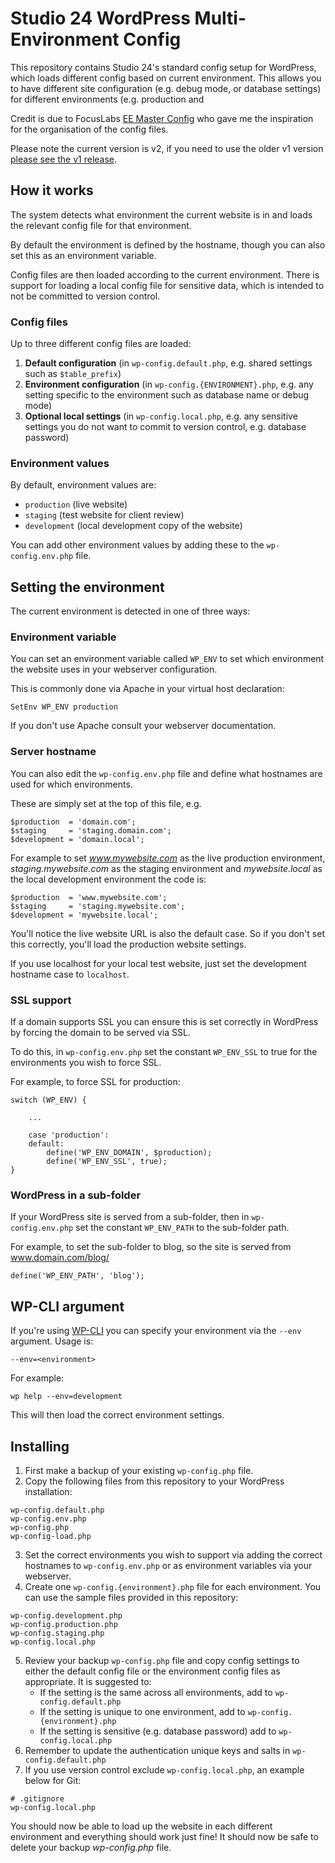 # Studio 24 WordPress Multi-Environment Config

This repository contains Studio 24's standard config setup for WordPress, which 
loads different config based on current environment. This allows you to have different
site configuration (e.g. debug mode, or database settings) for different environments (e.g. production and 

Credit is due to FocusLabs [EE Master Config](https://github.com/focuslabllc/ee-master-config)
who gave me the inspiration for the organisation of the config files.

Please note the current version is v2, if you need to use the older v1 version [please see the v1 release](https://github.com/studio24/wordpress-multi-env-config/releases/tag/v1.0.2).

## How it works

The system detects what environment the current website is in and loads the relevant config file for that environment. 

By default the environment is defined by the hostname, though you can also set this as an environment variable.

Config files are then loaded according to the current environment. There is support for loading a local config file
for sensitive data, which is intended to not be committed to version control.

### Config files
 
Up to three different config files are loaded:

1. **Default configuration** (in `wp-config.default.php`, e.g. shared settings such as `$table_prefix`)
2. **Environment configuration** (in `wp-config.{ENVIRONMENT}.php`, e.g. any setting specific to the environment such as database name or debug mode)
3. **Optional local settings** (in `wp-config.local.php`, e.g. any sensitive settings you do not want to commit to version control, e.g. database password)

### Environment values

By default, environment values are:

* `production` (live website)
* `staging` (test website for client review)
* `development` (local development copy of the website)

You can add other environment values by adding these to the `wp-config.env.php` file.

## Setting the environment

The current environment is detected in one of three ways:

### Environment variable

You can set an environment variable called `WP_ENV` to set which environment the website uses in your webserver configuration. 

This is commonly done via Apache in your virtual host declaration:

    SetEnv WP_ENV production
    
If you don't use Apache consult your webserver documentation.

### Server hostname

You can also edit the `wp-config.env.php` file and define what hostnames are used for which environments. 

These are simply set at the top of this file, e.g.

```
$production  = 'domain.com';
$staging     = 'staging.domain.com';
$development = 'domain.local';
```

For example to set *www.mywebsite.com* as the live production environment,  *staging.mywebsite.com* as the staging environment and *mywebsite.local* as the local development environment the code is: 

```
$production  = 'www.mywebsite.com';
$staging     = 'staging.mywebsite.com';
$development = 'mywebsite.local';
```
        
You'll notice the live website URL is also the default case. So if you don't set this correctly, you'll load the production website settings.

If you use localhost for your local test website, just set the development hostname case to `localhost`.

### SSL support
If a domain supports SSL you can ensure this is set correctly in WordPress by forcing the domain to be served via SSL.

To do this, in `wp-config.env.php` set the constant `WP_ENV_SSL` to true for the environments you wish to force SSL. 

For example, to force SSL for production:

```
switch (WP_ENV) {

    ...

    case 'production':
    default:
        define('WP_ENV_DOMAIN', $production);
        define('WP_ENV_SSL', true);
}
```

### WordPress in a sub-folder
If your WordPress site is served from a sub-folder, then in `wp-config.env.php` set the constant `WP_ENV_PATH` to the sub-folder path. 

For example, to set the sub-folder to blog, so the site is served from www.domain.com/blog/

```
define('WP_ENV_PATH', 'blog');
```

## WP-CLI argument
If you're using [WP-CLI](http://wp-cli.org/) you can specify your environment via the `--env` argument. Usage is:

    --env=<environment>

For example:

    wp help --env=development    
    
This will then load the correct environment settings. 

## Installing
1. First make a backup of your existing `wp-config.php` file.
2. Copy the following files from this repository to your WordPress installation:

```
wp-config.default.php
wp-config.env.php
wp-config.php
wp-config-load.php
```
        
3. Set the correct environments you wish to support via adding the correct hostnames to `wp-config.env.php` or as environment variables via your webserver.
4. Create one `wp-config.{environment}.php` file for each environment. You can use the sample files provided in this repository:

```
wp-config.development.php
wp-config.production.php
wp-config.staging.php
wp-config.local.php
```

5. Review your backup `wp-config.php` file and copy config settings to either the default config file or the environment config files as appropriate. It is suggested to:
    * If the setting is the same across all environments, add to `wp-config.default.php`
    * If the setting is unique to one environment, add to `wp-config.{environment}.php`
    * If the setting is sensitive (e.g. database password) add to `wp-config.local.php`
6. Remember to update the authentication unique keys and salts in `wp-config.default.php`
7. If you use version control exclude `wp-config.local.php`, an example below for Git:

```
# .gitignore
wp-config.local.php
```

You should now be able to load up the website in each different environment and everything should work just fine! It should now be safe to delete your backup *wp-config.php* file.

